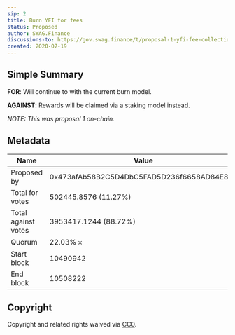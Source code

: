 ```yaml
---
sip: 2
title: Burn YFI for fees
status: Proposed
author: SWAG.Finance
discussions-to: https://gov.swag.finance/t/proposal-1-yfi-fee-collection/25
created: 2020-07-19
---
```


## Simple Summary

**FOR**: Will continue to with the current burn model.

**AGAINST**: Rewards will be claimed via a staking model instead.

*NOTE: This was proposal 1 on-chain.*

## Metadata

| Name                | Value                                      |
|---------------------|--------------------------------------------|
| Proposed by         | 0x473afAb58B2C5D4DbC5FAD5D236f6658AD84E83b |
| Total for votes     | 502445.8576 (11.27%)                       |
| Total against votes | 3953417.1244 (88.72%)                      |
| Quorum              | 22.03% 𐄂                                   |
| Start block         | 10490942                                   |
| End block           | 10508222                                   |



## Copyright
Copyright and related rights waived via [CC0](https://creativecommons.org/publicdomain/zero/1.0/).
